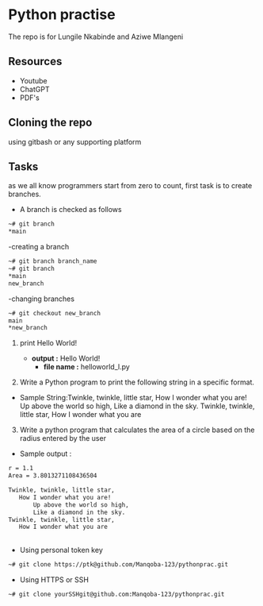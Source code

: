 # **Python practise**
The repo is for Lungile Nkabinde and Aziwe Mlangeni


## Resources
- Youtube
- ChatGPT
- PDF's

## Cloning the repo
using gitbash or any supporting platform


## Tasks

as we all know programmers start from zero to count, first task is to create branches.
- A branch is checked as follows
````bash
~# git branch
*main
````
-creating a branch
````bash
~# git branch branch_name
~# git branch
*main
new_branch
````
-changing branches
````bash
~# git checkout new_branch
main
*new_branch
 ````

1. print Hello World!
	- **output :** Hello World!
		- **file name :** helloworld_l.py

2. Write a Python program to print the following string in a specific format.
 - Sample String:Twinkle, twinkle, little star, How I wonder what you are! Up above the world so high, Like a diamond in the sky. Twinkle, twinkle, little star, How I wonder what you are

3. Write a python program that calculates the area of a circle based on the radius entered by the user
  - Sample output :
````bash
r = 1.1
Area = 3.8013271108436504

````
 ```bash
Twinkle, twinkle, little star,
	How I wonder what you are! 
		Up above the world so high,   		
		Like a diamond in the sky. 
Twinkle, twinkle, little star, 
	How I wonder what you are

 ```
##

- Using personal token key 
````bash
~# git clone https://ptk@github.com/Manqoba-123/pythonprac.git
````

- Using HTTPS or SSH
````bash
~# git clone yourSSHgit@github.com:Manqoba-123/pythonprac.git
````

